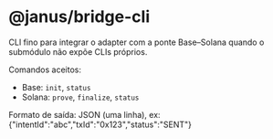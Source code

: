 # @janus/bridge-cli

CLI fino para integrar o adapter com a ponte Base–Solana quando o submódulo não expõe CLIs próprios.

Comandos aceitos:
- Base: `init`, `status`
- Solana: `prove`, `finalize`, `status`

Formato de saída: JSON (uma linha), ex:
{"intentId":"abc","txId":"0x123","status":"SENT"}
